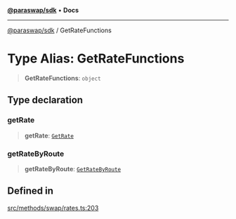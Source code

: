 [**@paraswap/sdk**](../README.md) • **Docs**

***

[@paraswap/sdk](../globals.md) / GetRateFunctions

# Type Alias: GetRateFunctions

> **GetRateFunctions**: `object`

## Type declaration

### getRate

> **getRate**: [`GetRate`](../-internal-/type-aliases/GetRate.md)

### getRateByRoute

> **getRateByRoute**: [`GetRateByRoute`](../-internal-/type-aliases/GetRateByRoute.md)

## Defined in

[src/methods/swap/rates.ts:203](https://github.com/paraswap/paraswap-sdk/blob/master/src/methods/swap/rates.ts#L203)
